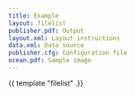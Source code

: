```yaml
---
title: Example
layout: filelist
publisher.pdf: Output
layout.xml: Layout instructions
data.xml: Data source
publisher.cfg: Configuration file
ocean.pdf: Sample image
---
```


{{ template "filelist" .}}


